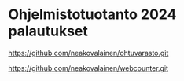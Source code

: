 # Ohjelmistotuotanto 2024 palautukset

https://github.com/neakovalainen/ohtuvarasto.git

https://github.com/neakovalainen/webcounter.git

